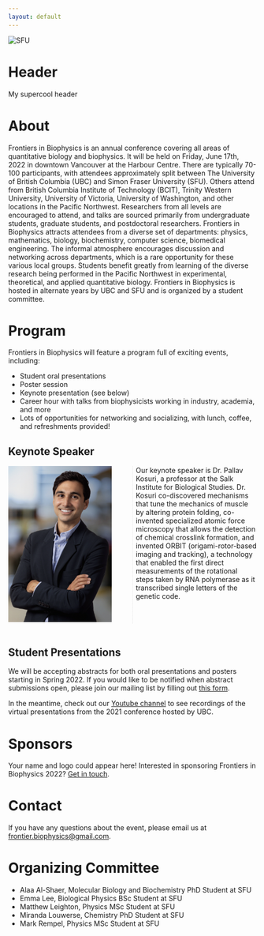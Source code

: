 ```yaml
---
layout: default
---
```


<style>
  background-image: <img src="/assets/img/backgroundshot.jpg">;
</style>

<div class="header">
  <style>
  body {
    background-image: <img src="/assets/img/backgroundshot.jpg">;
  }
  </style>
  <img src="/assets/img/backgroundshot.png" alt="SFU">

  <h1>Header</h1>
  <p>My supercool header</p>
</div>


# About

Frontiers in Biophysics is an annual conference covering all areas of quantitative biology and biophysics. It will be held on Friday, June 17th, 2022 in downtown Vancouver at the Harbour Centre. There are typically 70-100 participants, with attendees approximately split between The University of British Columbia (UBC) and Simon Fraser University (SFU). Others attend from British Columbia Institute of Technology (BCIT), Trinity Western University, University of Victoria, University of Washington, and other locations in the Pacific Northwest. Researchers from all levels are encouraged to attend, and talks are sourced primarily from undergraduate students, graduate students, and postdoctoral researchers. Frontiers in Biophysics attracts attendees from a diverse set of departments: physics, mathematics, biology, biochemistry, computer science, biomedical engineering. The informal atmosphere encourages discussion and networking across departments, which is a rare opportunity for these various local groups. Students benefit greatly from learning of the diverse research being performed in the Pacific Northwest in experimental, theoretical, and applied quantitative biology. Frontiers in Biophysics is hosted in alternate years by UBC and SFU and is organized by a student committee.

# Program

Frontiers in Biophysics will feature a program full of exciting events, including:
- Student oral presentations
- Poster session
- Keynote presentation (see below)
- Career hour with talks from biophysicists working in industry, academia, and more
- Lots of opportunities for networking and socializing, with lunch, coffee, and refreshments provided!


## Keynote Speaker

<div style="-webkit-column-count: 2; -moz-column-count: 2; column-count: 2; -webkit-column-rule: 1px dotted #e0e0e0; -moz-column-rule: 1px dotted #e0e0e0; column-rule: 1px dotted #e0e0e0;">
    <div class="column">
    	<img src="/assets/img/Kosuri.png" alt="Pallav Kosuri" width="210">
    </div>
    <div class="column">
    	Our keynote speaker is Dr. Pallav Kosuri, a professor at the Salk Institute for Biological Studies. Dr. Kosuri co-discovered mechanisms that tune the mechanics of muscle by altering protein folding, co-invented specialized atomic force microscopy that allows the detection of chemical crosslink formation, and invented ORBIT (origami-rotor-based imaging and tracking), a technology that enabled the first direct measurements of the rotational steps taken by RNA polymerase as it transcribed single letters of the genetic code.
    </div>
</div>
<br />

## Student Presentations

We will be accepting abstracts for both oral presentations and posters starting in Spring 2022. If you would like to be notified when abstract submissions open, please join our mailing list by filling out <a  href="https://docs.google.com/forms/d/e/1FAIpQLSf0ixQqO0VjencGe7onJLlzslAWeI5X8Aovbfatd89z8H24pw/viewform?usp=sf_link">this form</a>.

In the meantime, check out our <a href="https://www.youtube.com/channel/UCwP6RGJhiLxWdDefTr11RGA">Youtube channel</a> to see recordings of the virtual presentations from the 2021 conference hosted by UBC.

# Sponsors

Your name and logo could appear here! Interested in sponsoring Frontiers in Biophysics 2022?  <a  href="frontier.biophysics@gmail.com">Get in touch</a>.


# Contact

If you have any questions about the event, please email us at <a  href="frontier.biophysics@gmail.com">frontier.biophysics@gmail.com</a>.



# Organizing Committee

- Alaa Al-Shaer, Molecular Biology and Biochemistry PhD Student at SFU
- Emma Lee, Biological Physics BSc Student at SFU
- Matthew Leighton, Physics MSc Student at SFU
- Miranda Louwerse, Chemistry PhD Student at SFU
- Mark Rempel, Physics MSc Student at SFU
